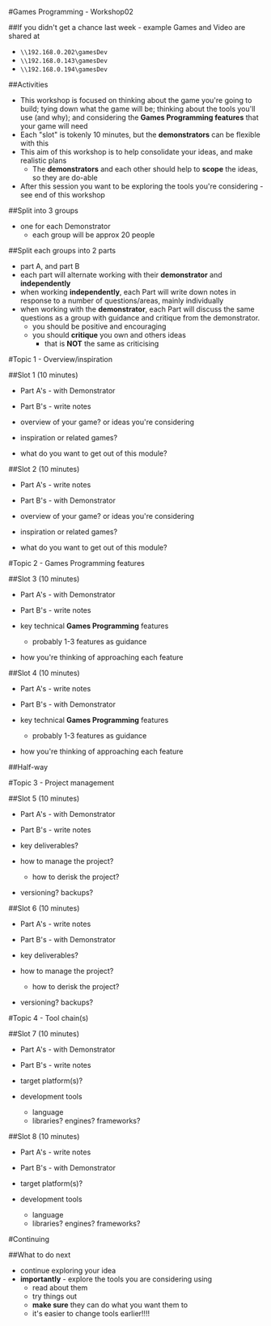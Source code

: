 #Games Programming - Workshop02

##If you didn't get a chance last week - example Games and Video are shared at

- `\\192.168.0.202\gamesDev`
- `\\192.168.0.143\gamesDev`
- `\\192.168.0.194\gamesDev`

##Activities

- This workshop is focused on thinking about the game you're going to build; tying down what the game will be; thinking about the tools you'll use (and why); and considering the **Games Programming features** that your game will need
- Each "slot" is tokenly 10 minutes, but the **demonstrators** can be flexible with this
- This aim of this workshop is to help consolidate your ideas, and make realistic plans
  - The **demonstrators** and each other should help to **scope** the ideas, so they are do-able
- After this session you want to be exploring the tools you're considering - see end of this workshop

##Split into 3 groups

- one for each Demonstrator
  - each group will be approx 20 people

##Split each groups into 2 parts

- part A, and part B
- each part will alternate working with their **demonstrator** and **independently**
- when working **independently**, each Part will write down notes in response to a number of questions/areas, mainly individually
- when working with the **demonstrator**, each Part will discuss the same questions as a group with guidance and critique from the demonstrator.
  - you should be positive and encouraging
  - you should **critique** you own and others ideas
    - that is **NOT** the same as criticising

#Topic 1 - Overview/inspiration

##Slot 1 (10 minutes)

- Part A's - with Demonstrator
- Part B's - write notes

- overview of your game? or ideas you're considering
- inspiration or related games?
- what do you want to get out of this module?

##Slot 2 (10 minutes)

- Part A's - write notes
- Part B's - with Demonstrator

- overview of your game? or ideas you're considering
- inspiration or related games?
- what do you want to get out of this module?



#Topic 2 - Games Programming features

##Slot 3 (10 minutes)

- Part A's - with Demonstrator
- Part B's - write notes

- key technical **Games Programming** features
  - probably 1-3 features as guidance
- how you're thinking of approaching each feature

##Slot 4 (10 minutes)

- Part A's - write notes
- Part B's - with Demonstrator

- key technical **Games Programming** features
  - probably 1-3 features as guidance

- how you're thinking of approaching each feature


##Half-way


#Topic 3 - Project management

##Slot 5 (10 minutes)

- Part A's - with Demonstrator
- Part B's - write notes

- key deliverables?

- how to manage the project?
  - how to derisk the project?
- versioning? backups?

##Slot 6 (10 minutes)

- Part A's - write notes
- Part B's - with Demonstrator

- key deliverables?

- how to manage the project?
  - how to derisk the project?
- versioning? backups?

#Topic 4 - Tool chain(s)

##Slot 7 (10 minutes)

- Part A's - with Demonstrator
- Part B's - write notes

- target platform(s)?
- development tools
  - language
  - libraries? engines? frameworks?

##Slot 8 (10 minutes)

- Part A's - write notes
- Part B's - with Demonstrator

- target platform(s)?
- development tools
  - language
  - libraries? engines? frameworks?


#Continuing

##What to do next

- continue exploring your idea
- **importantly** - explore the tools you are considering using
  - read about them
  - try things out
  - **make sure** they can do what you want them to
  - it's easier to change tools earlier!!!!
